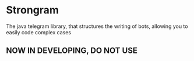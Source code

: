 # Strongram

The java telegram library, that structures the writing of bots, allowing you to easily code complex cases

## NOW IN DEVELOPING, DO NOT USE
